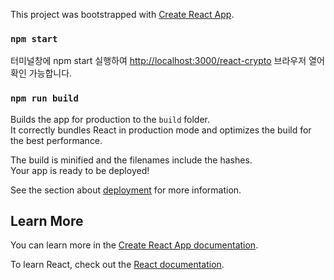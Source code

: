 

This project was bootstrapped with [Create React App](https://github.com/facebook/create-react-app).

### `npm start`
터미널창에
npm start 실행하여
[http://localhost:3000/react-crypto](http://localhost:3000/react-crypto) 브라우저 열어 확인 가능합니다. 


### `npm run build`

Builds the app for production to the `build` folder.\
It correctly bundles React in production mode and optimizes the build for the best performance.

The build is minified and the filenames include the hashes.\
Your app is ready to be deployed!

See the section about [deployment](https://facebook.github.io/create-react-app/docs/deployment) for more information.

## Learn More

You can learn more in the [Create React App documentation](https://facebook.github.io/create-react-app/docs/getting-started).

To learn React, check out the [React documentation](https://reactjs.org/).
